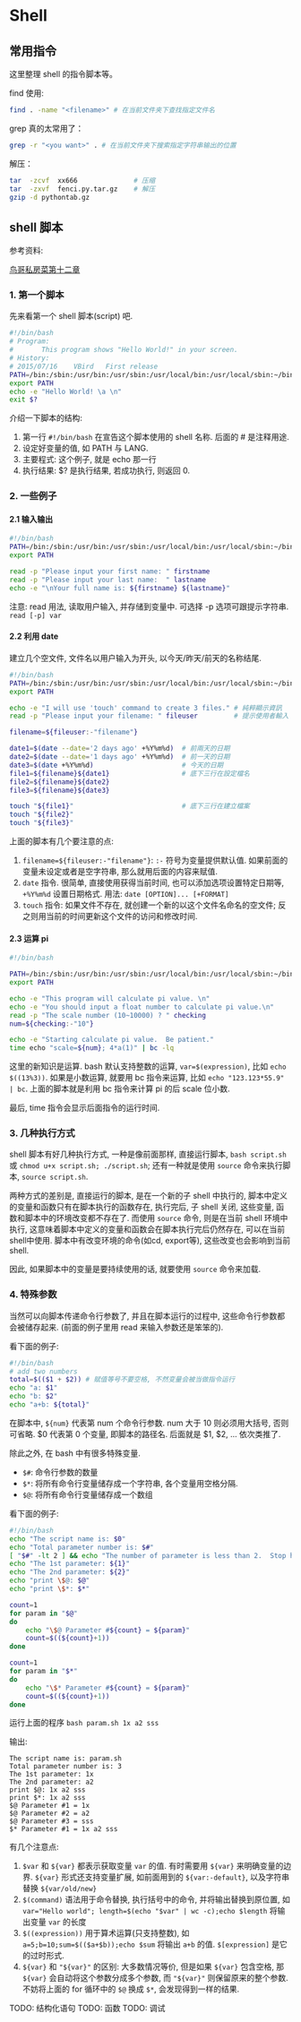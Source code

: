 # Shell

## 常用指令

这里整理 shell 的指令脚本等。


find 使用:
```bash
find . -name "<filename>" # 在当前文件夹下查找指定文件名
```

grep 真的太常用了：
```bash
grep -r "<you want>" . # 在当前文件夹下搜索指定字符串输出的位置
```

解压：

```bash
tar  -zcvf  xx666              # 压缩
tar  -zxvf  fenci.py.tar.gz    # 解压
gzip -d pythontab.gz

```

## shell 脚本

参考资料:

[鸟哥私房菜第十二章](https://linux.vbird.org/linux_basic/centos7/0340bashshell-scripts.php#script_be)

### 1. 第一个脚本
先来看第一个 shell 脚本(script) 吧.
```bash
#!/bin/bash
# Program:
#       This program shows "Hello World!" in your screen.
# History:
# 2015/07/16	VBird	First release
PATH=/bin:/sbin:/usr/bin:/usr/sbin:/usr/local/bin:/usr/local/sbin:~/bin
export PATH
echo -e "Hello World! \a \n"
exit $?
```

介绍一下脚本的结构:

1. 第一行 `#!/bin/bash` 在宣告这个脚本使用的 shell 名称. 后面的 # 是注释用途.
2. 设定好变量的值, 如 PATH 与 LANG.
3. 主要程式: 这个例子, 就是 echo 那一行
4. 执行结果: $? 是执行结果, 若成功执行, 则返回 0.

### 2. 一些例子

#### 2.1 输入输出
```bash
#!/bin/bash
PATH=/bin:/sbin:/usr/bin:/usr/sbin:/usr/local/bin:/usr/local/sbin:~/bin
export PATH

read -p "Please input your first name: " firstname      
read -p "Please input your last name:  " lastname       
echo -e "\nYour full name is: ${firstname} ${lastname}" 
```

注意: read 用法, 读取用户输入, 并存储到变量中. 可选择 -p 选项可跟提示字符串. `read [-p] var`

#### 2.2 利用 date
建立几个空文件, 文件名以用户输入为开头, 以今天/昨天/前天的名称结尾.

```bash
#!/bin/bash
PATH=/bin:/sbin:/usr/bin:/usr/sbin:/usr/local/bin:/usr/local/sbin:~/bin
export PATH

echo -e "I will use 'touch' command to create 3 files." # 純粹顯示資訊
read -p "Please input your filename: " fileuser         # 提示使用者輸入

filename=${fileuser:-"filename"}

date1=$(date --date='2 days ago' +%Y%m%d)  # 前兩天的日期
date2=$(date --date='1 days ago' +%Y%m%d)  # 前一天的日期
date3=$(date +%Y%m%d)                      # 今天的日期
file1=${filename}${date1}                  # 底下三行在設定檔名
file2=${filename}${date2}
file3=${filename}${date3}

touch "${file1}"                           # 底下三行在建立檔案
touch "${file2}"
touch "${file3}"
```

上面的脚本有几个要注意的点:

1. `filename=${fileuser:-"filename"}`: `:-` 符号为变量提供默认值. 如果前面的变量未设定或者是空字符串, 那么就用后面的内容来赋值.
2. `date` 指令. 很简单, 直接使用获得当前时间, 也可以添加选项设置特定日期等,  `+%Y%m%d` 设置日期格式. 用法: `date [OPTION]... [+FORMAT]`
3. `touch` 指令: 如果文件不存在, 就创建一个新的以这个文件名命名的空文件; 反之则用当前的时间更新这个文件的访问和修改时间.

#### 2.3 运算 pi
```bash
#!/bin/bash

PATH=/bin:/sbin:/usr/bin:/usr/sbin:/usr/local/bin:/usr/local/sbin:~/bin
export PATH

echo -e "This program will calculate pi value. \n"
echo -e "You should input a float number to calculate pi value.\n"
read -p "The scale number (10~10000) ? " checking
num=${checking:-"10"} 

echo -e "Starting calculate pi value.  Be patient."
time echo "scale=${num}; 4*a(1)" | bc -lq
```

这里的新知识是运算. bash 默认支持整数的运算, `var=$(expression)`, 比如 `echo $((13%3))`. 如果是小数运算, 就要用 bc 指令来运算, 比如 `echo "123.123*55.9" | bc`. 上面的脚本就是利用 bc 指令来计算 pi 的后 scale 位小数.

最后, time 指令会显示后面指令的运行时间.

### 3. 几种执行方式

shell 脚本有好几种执行方式, 一种是像前面那样, 直接运行脚本, `bash script.sh` 或 `chmod u+x script.sh; ./script.sh`; 还有一种就是使用 `source` 命令来执行脚本, `source script.sh`.

两种方式的差别是, 直接运行的脚本, 是在一个新的子 shell 中执行的, 脚本中定义的变量和函数只有在脚本执行的函数存在, 执行完后, 子 shell 关闭, 这些变量, 函数和脚本中的环境改变都不存在了. 而使用 `source` 命令, 则是在当前 shell 环境中执行, 这意味着脚本中定义的变量和函数会在脚本执行完后仍然存在, 可以在当前shell中使用. 脚本中有改变环境的命令(如cd, export等), 这些改变也会影响到当前shell.

因此, 如果脚本中的变量是要持续使用的话, 就要使用 `source` 命令来加载.

### 4. 特殊参数

当然可以向脚本传递命令行参数了, 并且在脚本运行的过程中, 这些命令行参数都会被储存起来. (前面的例子里用 read 来输入参数还是笨笨的).

看下面的例子: 
```bash
#!/bin/bash
# add two numbers
total=$(($1 + $2)) # 赋值等号不要空格, 不然变量会被当做指令运行
echo "a: $1"
echo "b: $2"
echo "a+b: ${total}"
```

在脚本中, `${num}` 代表第 num 个命令行参数. num 大于 10 则必须用大括号, 否则可省略. $0 代表第 0 个变量, 即脚本的路径名. 后面就是 $1, $2, ... 依次类推了.

除此之外, 在 bash 中有很多特殊变量. 

- `$#`: 命令行参数的数量
- `$*`: 将所有命令行变量储存成一个字符串, 各个变量用空格分隔.
- `$@`: 将所有命令行变量储存成一个数组

看下面的例子: 
```bash
#!/bin/bash
echo "The script name is: $0"
echo "Total parameter number is: $#"
[ "$#" -lt 2 ] && echo "The number of parameter is less than 2.  Stop here." && exit 0
echo "The 1st parameter: ${1}"
echo "The 2nd parameter: ${2}"
echo "print \$@: $@"
echo "print \$*: $*"

count=1
for param in "$@"
do
    echo "\$@ Parameter #${count} = ${param}"
    count=$((${count}+1))
done

count=1
for param in "$*"
do
    echo "\$* Parameter #${count} = ${param}"
    count=$((${count}+1))
done
```

运行上面的程序 `bash param.sh 1x a2 sss`

输出:
```
The script name is: param.sh
Total parameter number is: 3
The 1st parameter: 1x
The 2nd parameter: a2
print $@: 1x a2 sss
print $*: 1x a2 sss
$@ Parameter #1 = 1x
$@ Parameter #2 = a2
$@ Parameter #3 = sss
$* Parameter #1 = 1x a2 sss
```

有几个注意点:

1. `$var` 和 `${var}` 都表示获取变量 `var` 的值. 有时需要用 `${var}` 来明确变量的边界. `${var}` 形式还支持变量扩展, 如前面用到的 `${var:-default}`, 以及字符串替换 `${var/old/new}`
2. `$(command)` 语法用于命令替换, 执行括号中的命令, 并将输出替换到原位置, 如 `var="Hello world"; length=$(echo "$var" | wc -c);echo $length` 将输出变量 `var` 的长度
3. `$((expression))` 用于算术运算(只支持整数), 如 `a=5;b=10;sum=$(($a+$b));echo $sum` 将输出 `a+b` 的值. `$[expression]` 是它的过时形式.
4. `${var}` 和 `"${var}"` 的区别: 大多数情况等价, 但是如果 `${var}` 包含空格, 那 `${var}` 会自动将这个参数分成多个参数, 而 `"${var}"` 则保留原来的整个参数. 不妨将上面的 for 循环中的 `$@` 换成 `$*`, 会发现得到一样的结果.

TODO: 结构化语句
TODO: 函数
TODO: 调试